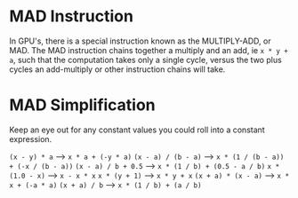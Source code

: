 # MAD Instruction
In GPU's, there is a special instruction known as the MULTIPLY-ADD, or MAD.
The MAD instruction chains together a multiply and an add, ie `x * y + a`, such that the computation takes only a single cycle, versus the two plus cycles an add-multiply or other instruction chains will take.

# MAD Simplification
Keep an eye out for any constant values you could roll into a constant expression.

`(x - y) * a`         -->   `x * a + (-y * a)`
`(x - a) / (b - a)`   -->   `x * (1 / (b - a)) + (-x / (b - a))`
`(x - a) / b + 0.5`   -->   `x * (1 / b) + (0.5 - a / b)`
`x * (1.0 - x)`       -->   `x - x * x`
`x * (y + 1)`         -->   `x * y + x`
`(x + a) * (x - a)`   -->   `x * x + (-a * a)`
`(x + a) / b`         -->   `x * (1 / b) + (a / b)`
